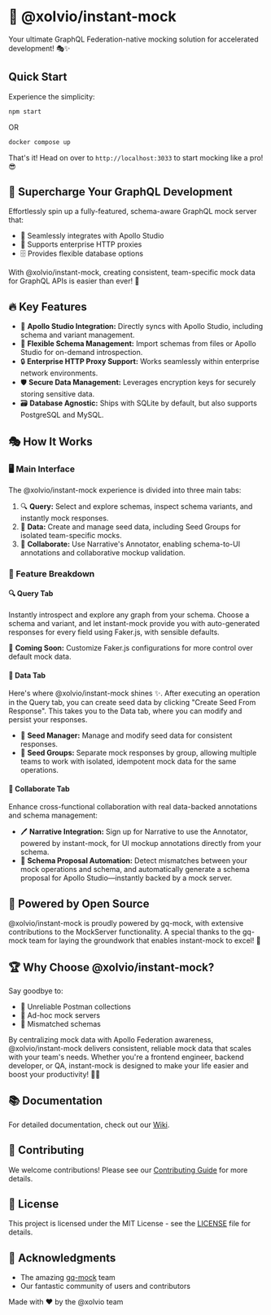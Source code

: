# 🚀 @xolvio/instant-mock

Your ultimate GraphQL Federation-native mocking solution for accelerated development! 🎭✨

## Quick Start

Experience the simplicity:

```bash
npm start
```
OR
```bash
docker compose up
```

That's it! Head on over to `http://localhost:3033` to start mocking like a pro! 😎

## 🌟 Supercharge Your GraphQL Development

Effortlessly spin up a fully-featured, schema-aware GraphQL mock server that:

* 🔗 Seamlessly integrates with Apollo Studio
* 🏢 Supports enterprise HTTP proxies
* 🗄️ Provides flexible database options

With @xolvio/instant-mock, creating consistent, team-specific mock data for GraphQL APIs is easier than ever! 🎉

## 🔥 Key Features

* 🌠 **Apollo Studio Integration:** Directly syncs with Apollo Studio, including schema and variant management.
* 📜 **Flexible Schema Management:** Import schemas from files or Apollo Studio for on-demand introspection.
* 🔒 **Enterprise HTTP Proxy Support:** Works seamlessly within enterprise network environments.
* 🛡️ **Secure Data Management:** Leverages encryption keys for securely storing sensitive data.
* 🗃️ **Database Agnostic:** Ships with SQLite by default, but also supports PostgreSQL and MySQL.

## 🎭 How It Works

### 🖥️ Main Interface

The @xolvio/instant-mock experience is divided into three main tabs:

1. 🔍 **Query:** Select and explore schemas, inspect schema variants, and instantly mock responses.
2. 💾 **Data:** Create and manage seed data, including Seed Groups for isolated team-specific mocks.
3. 🤝 **Collaborate:** Use Narrative's Annotator, enabling schema-to-UI annotations and collaborative mockup validation.

### 🚀 Feature Breakdown

#### 🔍 Query Tab

Instantly introspect and explore any graph from your schema. Choose a schema and variant, and let instant-mock provide you with auto-generated responses for every field using Faker.js, with sensible defaults.

🔮 **Coming Soon:** Customize Faker.js configurations for more control over default mock data.

#### 💾 Data Tab

Here's where @xolvio/instant-mock shines ✨. After executing an operation in the Query tab, you can create seed data by clicking "Create Seed From Response". This takes you to the Data tab, where you can modify and persist your responses.

* 🌱 **Seed Manager:** Manage and modify seed data for consistent responses.
* 👥 **Seed Groups:** Separate mock responses by group, allowing multiple teams to work with isolated, idempotent mock data for the same operations.

#### 🤝 Collaborate Tab

Enhance cross-functional collaboration with real data-backed annotations and schema management:

* 🖊️ **Narrative Integration:** Sign up for Narrative to use the Annotator, powered by instant-mock, for UI mockup annotations directly from your schema.
* 🔄 **Schema Proposal Automation:** Detect mismatches between your mock operations and schema, and automatically generate a schema proposal for Apollo Studio—instantly backed by a mock server.

## 🙌 Powered by Open Source

@xolvio/instant-mock is proudly powered by gq-mock, with extensive contributions to the MockServer functionality. A special thanks to the gq-mock team for laying the groundwork that enables instant-mock to excel! 🎉

## 🏆 Why Choose @xolvio/instant-mock?

Say goodbye to:

* 👋 Unreliable Postman collections
* 👋 Ad-hoc mock servers
* 👋 Mismatched schemas

By centralizing mock data with Apollo Federation awareness, @xolvio/instant-mock delivers consistent, reliable mock data that scales with your team's needs. Whether you're a frontend engineer, backend developer, or QA, instant-mock is designed to make your life easier and boost your productivity! 🚀💪

## 📚 Documentation

For detailed documentation, check out our [Wiki](comingsoon).

## 🤝 Contributing

We welcome contributions! Please see our [Contributing Guide](comingsoon) for more details.

## 📄 License

This project is licensed under the MIT License - see the [LICENSE](comingsoon) file for details.

## 🙏 Acknowledgments

* The amazing [gq-mock](https://github.com/wayfair-incubator/gqmock) team
* Our fantastic community of users and contributors

Made with ❤️ by the @xolvio team
